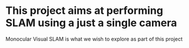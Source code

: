 # This project aims at performing SLAM using a just a single camera
Monocular Visual SLAM is what we wish to explore as part of this project